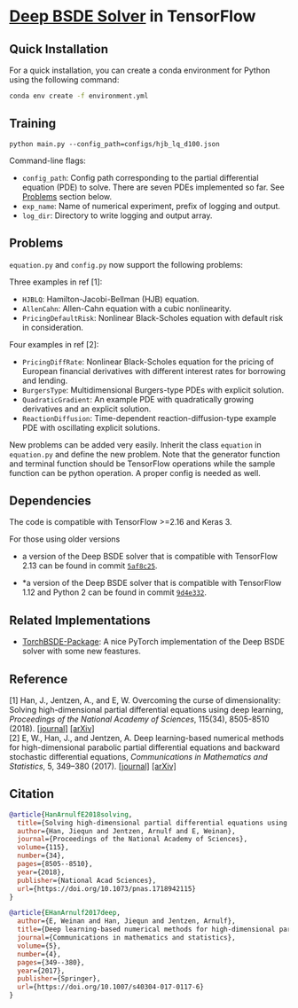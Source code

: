 # [Deep BSDE Solver](https://doi.org/10.1073/pnas.1718942115) in TensorFlow

## Quick Installation

For a quick installation, you can create a conda environment for Python using the following command:

```bash
conda env create -f environment.yml
```

## Training

```
python main.py --config_path=configs/hjb_lq_d100.json
```

Command-line flags:

* `config_path`: Config path corresponding to the partial differential equation (PDE) to solve.
There are seven PDEs implemented so far. See [Problems](#problems) section below.
* `exp_name`: Name of numerical experiment, prefix of logging and output.
* `log_dir`: Directory to write logging and output array.


## Problems

`equation.py` and `config.py` now support the following problems:

Three examples in ref [1]:
* `HJBLQ`: Hamilton-Jacobi-Bellman (HJB) equation.
* `AllenCahn`: Allen-Cahn equation with a cubic nonlinearity.
* `PricingDefaultRisk`: Nonlinear Black-Scholes equation with default risk in consideration.


Four examples in ref [2]:
* `PricingDiffRate`: Nonlinear Black-Scholes equation for the pricing of European financial derivatives
with different interest rates for borrowing and lending.
* `BurgersType`: Multidimensional Burgers-type PDEs with explicit solution.
* `QuadraticGradient`: An example PDE with quadratically growing derivatives and an explicit solution.
* `ReactionDiffusion`: Time-dependent reaction-diffusion-type example PDE with oscillating explicit solutions.


New problems can be added very easily. Inherit the class `equation`
in `equation.py` and define the new problem. Note that the generator function
and terminal function should be TensorFlow operations while the sample function
can be python operation. A proper config is needed as well.


## Dependencies

The code is compatible with TensorFlow >=2.16 and Keras 3.

For those using older versions

* a version of the Deep BSDE solver that is compatible with TensorFlow 2.13 can be found in commit [`5af8c25`](https://github.com/frankhan91/DeepBSDE/commit/5af8c25).

* *a version of the Deep BSDE solver that is compatible with TensorFlow 1.12 and Python 2 can be found in commit [`9d4e332`](https://github.com/frankhan91/DeepBSDE/commit/9d4e3329613d7a2a1f389a0d4cc652e1c4606b86).


## Related Implementations

* [TorchBSDE-Package](https://github.com/Steve-Shao/TorchBSDE-Package): A nice PyTorch implementation of the Deep BSDE solver with some new feastures.


## Reference
[1] Han, J., Jentzen, A., and E, W. Overcoming the curse of dimensionality: Solving high-dimensional partial differential equations using deep learning,
<em>Proceedings of the National Academy of Sciences</em>, 115(34), 8505-8510 (2018). [[journal]](https://doi.org/10.1073/pnas.1718942115) [[arXiv]](https://arxiv.org/abs/1707.02568) <br />
[2] E, W., Han, J., and Jentzen, A. Deep learning-based numerical methods for high-dimensional parabolic partial differential equations and backward stochastic differential equations,
<em>Communications in Mathematics and Statistics</em>, 5, 349–380 (2017).
[[journal]](https://doi.org/10.1007/s40304-017-0117-6) [[arXiv]](https://arxiv.org/abs/1706.04702)


## Citation
```bibtex
@article{HanArnulfE2018solving,
  title={Solving high-dimensional partial differential equations using deep learning},
  author={Han, Jiequn and Jentzen, Arnulf and E, Weinan},
  journal={Proceedings of the National Academy of Sciences},
  volume={115},
  number={34},
  pages={8505--8510},
  year={2018},
  publisher={National Acad Sciences},
  url={https://doi.org/10.1073/pnas.1718942115}
}

@article{EHanArnulf2017deep,
  author={E, Weinan and Han, Jiequn and Jentzen, Arnulf},
  title={Deep learning-based numerical methods for high-dimensional parabolic partial differential equations and backward stochastic differential equations},
  journal={Communications in mathematics and statistics},
  volume={5},
  number={4},
  pages={349--380},
  year={2017},
  publisher={Springer},
  url={https://doi.org/10.1007/s40304-017-0117-6}
}
```
